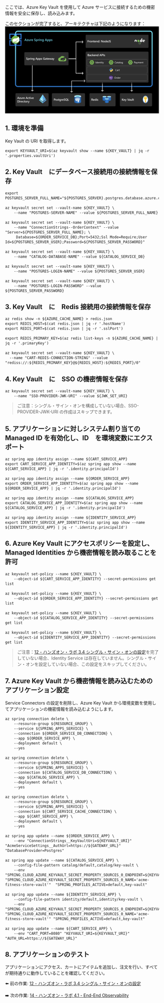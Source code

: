 ここでは、Azure Key Vault を使用して Azure サービスに接続するための機密情報を安全に保存し、読み込みます。

このセクションが完了すると、アーキテクチャは下記のようになります：
![architecture](images/key-vault.png) 

## 1. 環境を準備

Key Vault の URI を取得します。

```shell
export KEYVAULT_URI=$(az keyvault show --name ${KEY_VAULT} | jq -r '.properties.vaultUri')
```
## 2. Key Vault　にデータベース接続用の接続情報を保存

```shell
export POSTGRES_SERVER_FULL_NAME="${POSTGRES_SERVER}.postgres.database.azure.com"

az keyvault secret set --vault-name ${KEY_VAULT} \
    --name "POSTGRES-SERVER-NAME" --value ${POSTGRES_SERVER_FULL_NAME}

az keyvault secret set --vault-name ${KEY_VAULT} \
    --name "ConnectionStrings--OrderContext" --value "Server=${POSTGRES_SERVER_FULL_NAME}; \
     Database=${ORDER_SERVICE_DB};Port=5432;Ssl Mode=Require;User Id=${POSTGRES_SERVER_USER};Password=${POSTGRES_SERVER_PASSWORD}"
    
az keyvault secret set --vault-name ${KEY_VAULT} \
    --name "CATALOG-DATABASE-NAME" --value ${CATALOG_SERVICE_DB}
    
az keyvault secret set --vault-name ${KEY_VAULT} \
    --name "POSTGRES-LOGIN-NAME" --value ${POSTGRES_SERVER_USER}
    
az keyvault secret set --vault-name ${KEY_VAULT} \
    --name "POSTGRES-LOGIN-PASSWORD" --value ${POSTGRES_SERVER_PASSWORD}
```

## 3. Key Vault　に　Redis 接続用の接続情報を保存

```shell
az redis show -n ${AZURE_CACHE_NAME} > redis.json
export REDIS_HOST=$(cat redis.json | jq -r '.hostName')
export REDIS_PORT=$(cat redis.json | jq -r '.sslPort')

export REDIS_PRIMARY_KEY=$(az redis list-keys -n ${AZURE_CACHE_NAME} | jq -r '.primaryKey')

az keyvault secret set --vault-name ${KEY_VAULT} \
  --name "CART-REDIS-CONNECTION-STRING" --value "rediss://:${REDIS_PRIMARY_KEY}@${REDIS_HOST}:${REDIS_PORT}/0"  
```

## 4. Key Vault　に　SSO の機密情報を保存

```shell
az keyvault secret set --vault-name ${KEY_VAULT} \
    --name "SSO-PROVIDER-JWK-URI" --value ${JWK_SET_URI}
```

> ご注意：シングル・サイン・オンを構成していない場合、SSO-PROVIDER-JWK-URI の作成はスキップできます。

## 5. アプリケーションに対しシステム割り当ての Managed ID を有効化し、ID　を環境変数にエクスポート

```shell
az spring app identity assign --name ${CART_SERVICE_APP}
export CART_SERVICE_APP_IDENTITY=$(az spring app show --name ${CART_SERVICE_APP} | jq -r '.identity.principalId')

az spring app identity assign --name ${ORDER_SERVICE_APP}
export ORDER_SERVICE_APP_IDENTITY=$(az spring app show --name ${ORDER_SERVICE_APP} | jq -r '.identity.principalId')

az spring app identity assign --name ${CATALOG_SERVICE_APP}
export CATALOG_SERVICE_APP_IDENTITY=$(az spring app show --name ${CATALOG_SERVICE_APP} | jq -r '.identity.principalId')

az spring app identity assign --name ${IDENTITY_SERVICE_APP}
export IDENTITY_SERVICE_APP_IDENTITY=$(az spring app show --name ${IDENTITY_SERVICE_APP} | jq -r '.identity.principalId')
```

## 6. Azure Key Vault にアクセスポリシーを設定し、Managed Identities から機密情報を読み取ることを許可

```shell
az keyvault set-policy --name ${KEY_VAULT} \
    --object-id ${CART_SERVICE_APP_IDENTITY} --secret-permissions get list
    
az keyvault set-policy --name ${KEY_VAULT} \
    --object-id ${ORDER_SERVICE_APP_IDENTITY} --secret-permissions get list

az keyvault set-policy --name ${KEY_VAULT} \
    --object-id ${CATALOG_SERVICE_APP_IDENTITY} --secret-permissions get list

az keyvault set-policy --name ${KEY_VAULT} \
    --object-id ${IDENTITY_SERVICE_APP_IDENTITY} --secret-permissions get list
```

> ご注意：[12 - ハンズオン・ラボ 3.4 シングル・サイン・オンの設定](../12-hol-3.4-configure-single-signon/README-jp.md)を完了していない場合、Identity Service は存在していません。シングル・サイン・オンを設定していない場合、この設定をスキップしてください。

## 7. Azure Key Vault から機密情報を読み込むためのアプリケーション設定

Service Connectors の設定を削除し、Azure Key Vault から環境変数を使用してアプリケーションの機密情報を読み込むようにします。

```shell
az spring connection delete \
    --resource-group ${RESOURCE_GROUP} \
    --service ${SPRING_APPS_SERVICE} \
    --connection ${ORDER_SERVICE_DB_CONNECTION} \
    --app ${ORDER_SERVICE_APP} \
    --deployment default \
    --yes 

az spring connection delete \
    --resource-group ${RESOURCE_GROUP} \
    --service ${SPRING_APPS_SERVICE} \
    --connection ${CATALOG_SERVICE_DB_CONNECTION} \
    --app ${CATALOG_SERVICE_APP} \
    --deployment default \
    --yes 

az spring connection delete \
    --resource-group ${RESOURCE_GROUP} \
    --service ${SPRING_APPS_SERVICE} \
    --connection ${CART_SERVICE_CACHE_CONNECTION} \
    --app ${CART_SERVICE_APP} \
    --deployment default \
    --yes 
    
az spring app update --name ${ORDER_SERVICE_APP} \
    --env "ConnectionStrings__KeyVaultUri=${KEYVAULT_URI}" "AcmeServiceSettings__AuthUrl=https://${GATEWAY_URL}" "DatabaseProvider=Postgres"

az spring app update --name ${CATALOG_SERVICE_APP} \
    --config-file-pattern catalog/default,catalog/key-vault \
    --env "SPRING_CLOUD_AZURE_KEYVAULT_SECRET_PROPERTY_SOURCES_0_ENDPOINT=${KEYVAULT_URI}" "SPRING_CLOUD_AZURE_KEYVAULT_SECRET_PROPERTY_SOURCES_0_NAME='acme-fitness-store-vault'"  "SPRING_PROFILES_ACTIVE=default,key-vault"
    
az spring app update --name ${IDENTITY_SERVICE_APP} \
    --config-file-pattern identity/default,identity/key-vault \
    --env "SPRING_CLOUD_AZURE_KEYVAULT_SECRET_PROPERTY_SOURCES_0_ENDPOINT=${KEYVAULT_URI}" "SPRING_CLOUD_AZURE_KEYVAULT_SECRET_PROPERTY_SOURCES_0_NAME='acme-fitness-store-vault'" "SPRING_PROFILES_ACTIVE=default,key-vault"
    
az spring app update --name ${CART_SERVICE_APP} \
    --env "CART_PORT=8080" "KEYVAULT_URI=${KEYVAULT_URI}" "AUTH_URL=https://${GATEWAY_URL}"
```

## 8. アプリケーションのテスト

アプリケーションにアクセス、カートにアイテムを追加し、注文を行い、すべてが期待通りに動作していることを確認してください。

⬅️ 前の作業: [12 - ハンズオン・ラボ 3.4 シングル・サイン・オンの設定](../12-hol-3.4-configure-single-signon/README.md)

➡️ 次の作業: [14 - ハンズオン・ラボ 4.1 - End-End Observability](../14-hol-4.1-end-to-end-observability/README.md)